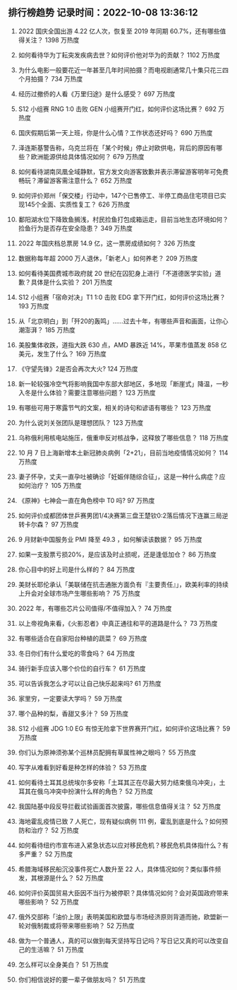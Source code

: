 
## 排行榜趋势 记录时间：2022-10-08 13:36:12
  
  1. 2022 国庆全国出游 4.22 亿人次，恢复至 2019 年同期 60.7%，还有哪些值得关注？ 1398 万热度
    
  2. 如何看待华为丁耘突发疾病去世？如何评价他对华为的贡献？ 1102 万热度
    
  3. 为什么电影一般要花近一年甚至几年时间拍摄？而电视剧通常几十集只花三四个月拍摄？ 734 万热度
    
  4. 经历过撤侨的人看《万里归途》是什么感受？ 697 万热度
    
  5. S12 小组赛 RNG 1:0 击败 GEN 小组赛开门红，如何评价这场比赛？ 692 万热度
    
  6. 国庆假期后第一天上班，你是什么心情？工作状态还好吗？ 690 万热度
    
  7. 泽连斯基警告称，乌克兰将在「某个时候」停止对欧供电，背后的原因有哪些？欧洲能源供给具体情况如何？ 679 万热度
    
  8. 如何看待湖南凤凰全域静默，官方发文向游客致歉并表示滞留游客明年可免费畅玩？滞留游客需注意什么？ 652 万热度
    
  9. 如何评价郑州「保交楼」行动中，147个已售停工、半停工商品住宅项目已实现145个全面、实质性复工？ 626 万热度
    
  10. 鄱阳湖水位下降致鱼搁浅，村民捡鱼打包成箱运走，目前当地生态环境如何？捡鱼行为是否存在安全隐患？ 349 万热度
    
  11. 2022 年国庆档总票房 14.9 亿，这一票房成绩如何？ 326 万热度
    
  12. 数据称每年超 2000 万人退休，「新老人」如何养老？ 209 万热度
    
  13. 如何看待美国费城市政府就 20 世纪在囚犯身上进行「不道德医学实验」道歉？具体是什么实验？ 201 万热度
    
  14. S12 小组赛「宿命对决」T1 1:0 击败 EDG 拿下开门红，如何评价这场比赛？ 193 万热度
    
  15. 从「北京明白」到「歼20的轰鸣」……过去十年，有哪些声音和画面，让你心潮澎湃？ 185 万热度
    
  16. 美股集体收跌，道指大跌 630 点，AMD 暴跌近 14%，苹果市值蒸发 858 亿美元，发生了什么？ 169 万热度
    
  17. 《守望先锋》2是否会再次大火? 124 万热度
    
  18. 新一轮较强冷空气将影响我国中东部大部地区，多地现「断崖式」降温，一秒入冬是什么体验？需要注意哪些问题？ 123 万热度
    
  19. 有哪些可用于寒露节气的文案，相关的诗句和谚语有哪些？ 123 万热度
    
  20. 为什么说刘关张团队是理想团队？ 123 万热度
    
  21. 乌称俄利用核电站施压，俄重申反对核战争，这释放了哪些信息？ 118 万热度
    
  22. 10 月 7 日上海新增本土新冠肺炎病例「2+21」，目前当地疫情情况如何？ 114 万热度
    
  23. 妻子怀孕，丈夫一直孕吐被确诊「妊娠伴随综合征」，这是一种什么病症？应如何治疗？ 105 万热度
    
  24. 《原神》七神会一直在角色榜中 T0 吗? 97 万热度
    
  25. 如何评价成都团体世乒赛男团1/4决赛第三盘王楚钦0:2落后情况下连赢三局逆转卡尔森？ 97 万热度
    
  26. 9 月财新中国服务业 PMI 降至 49.3  ，如何解读该数据？ 95 万热度
    
  27. 如果一支股票亏损20%，是应该及时止损呢，还是逢低加仓？ 86 万热度
    
  28. 你心目中的好上司是什么样的？ 84 万热度
    
  29. 美财长耶伦承认「美联储在抗击通胀方面负有『主要责任』」，欧美利率的持续上升会对全球市场产生哪些影响？ 75 万热度
    
  30. 2022 年，有哪些芯片公司值得/不值得加入？ 74 万热度
    
  31. 以上帝视角来看，《火影忍者》中真正通往和平的道路是什么？ 73 万热度
    
  32. 有哪些适合在自家阳台种植的蔬菜？ 69 万热度
    
  33. 冬日你们有什么爱吃的零食吗？ 64 万热度
    
  34. 骑行新手应该入哪个价位的自行车？ 61 万热度
    
  35. 可以告诉我怎么才可以让自己快乐起来吗? 61 万热度
    
  36. 家里穷，一定要读大学吗？ 59 万热度
    
  37. 哪个品种的梨，香甜又多汁？ 59 万热度
    
  38. S12 小组赛 JDG 1:0 EG 有惊无险拿下世界赛开门红，如何评价这场比赛？ 59 万热度
    
  39. 你们认为原神须弥某个巡林员配拥有草属性神之眼吗？ 55 万热度
    
  40. 写字从难看到好看是种怎样的体验？ 53 万热度
    
  41. 如何看待土耳其总统埃尔多安称「土耳其正在尽最大努力结束俄乌冲突」，土耳其在俄乌冲突中扮演什么样的角色？ 52 万热度
    
  42. 我国陆基中段反导拦截试验画面首次披露，哪些信息值得关注？ 52 万热度
    
  43. 海地霍乱疫情已致 7 人死亡，现有疑似病例 111 例，霍乱到底是什么？如何预防和治疗？ 52 万热度
    
  44. 如何看待纽约市宣布进入紧急状态以应对移民危机？移民危机具体指什么？有多严重？ 52 万热度
    
  45. 希腊海域移民船沉没事件死亡人数升至 22 人，具体情况如何？类似事件频发，其根源是什么？ 52 万热度
    
  46. 如何评价英国贸易大臣因不当行为被停职？具体情况如何？会对英国政府带来哪些影响？ 52 万热度
    
  47. 俄外交部称「油价上限」表明美国和欧盟与市场经济原则背道而驰，欧盟新一轮对俄制裁或将带来哪些影响？ 52 万热度
    
  48. 做为一个普通人，真的可以做到每天坚持写日记吗？写日记又真的可以改变自己的生活嘛？ 51 万热度
    
  49. 怎么样可以全身美白？ 51 万热度
    
  50. 你们相信说好的要一辈子做朋友吗？ 51 万热度
    